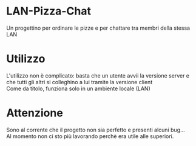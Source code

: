 # LAN-Pizza-Chat
Un progettino per ordinare le pizze e per chattare tra membri della stessa LAN

# Utilizzo
L'utilizzo non è complicato: basta che un utente avvii la versione server e che tutti gli altri si colleghino a lui tramite la versione client <br>
Come da titolo, funziona solo in un ambiente locale (LAN)

# Attenzione
Sono al corrente che il progetto non sia perfetto e presenti alcuni bug... <br>
Al momento non ci sto più lavorando perchè era utile alle superiori.
